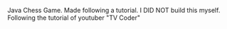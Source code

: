 Java Chess Game.
Made following a tutorial. I DID NOT build this myself.
Following the tutorial of youtuber "TV Coder"
